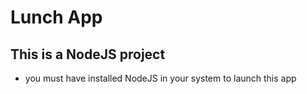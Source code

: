 # Lunch App

## This is a NodeJS project 
- you must have installed NodeJS in your system to launch this app

